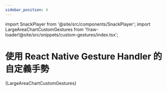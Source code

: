 ```yaml
---
sidebar_position: 4
---
```


import SnackPlayer from '@site/src/components/SnackPlayer';
import LargeAreaChartCustomGestures from '!!raw-loader!@site/src/snippets/custom-gestures/index.tsx';

# 使用 React Native Gesture Handler 的自定義手勢

<SnackPlayer name="Large Area Chart with custom gestures">{LargeAreaChartCustomGestures}</SnackPlayer>
